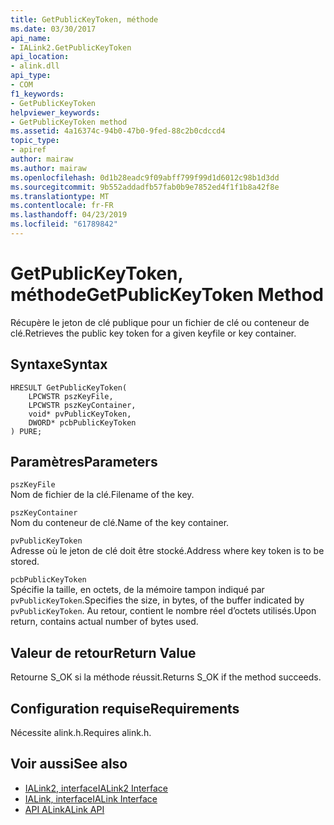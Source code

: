 ```yaml
---
title: GetPublicKeyToken, méthode
ms.date: 03/30/2017
api_name:
- IALink2.GetPublicKeyToken
api_location:
- alink.dll
api_type:
- COM
f1_keywords:
- GetPublicKeyToken
helpviewer_keywords:
- GetPublicKeyToken method
ms.assetid: 4a16374c-94b0-47b0-9fed-88c2b0cdccd4
topic_type:
- apiref
author: mairaw
ms.author: mairaw
ms.openlocfilehash: 0d1b28eadc9f09abff799f99d1d6012c98b1d3dd
ms.sourcegitcommit: 9b552addadfb57fab0b9e7852ed4f1f1b8a42f8e
ms.translationtype: MT
ms.contentlocale: fr-FR
ms.lasthandoff: 04/23/2019
ms.locfileid: "61789842"
---
```

# <a name="getpublickeytoken-method"></a><span data-ttu-id="78b19-102">GetPublicKeyToken, méthode</span><span class="sxs-lookup"><span data-stu-id="78b19-102">GetPublicKeyToken Method</span></span>
<span data-ttu-id="78b19-103">Récupère le jeton de clé publique pour un fichier de clé ou conteneur de clé.</span><span class="sxs-lookup"><span data-stu-id="78b19-103">Retrieves the public key token for a given keyfile or key container.</span></span>  
  
## <a name="syntax"></a><span data-ttu-id="78b19-104">Syntaxe</span><span class="sxs-lookup"><span data-stu-id="78b19-104">Syntax</span></span>  
  
```  
HRESULT GetPublicKeyToken(  
    LPCWSTR pszKeyFile,  
    LPCWSTR pszKeyContainer,  
    void* pvPublicKeyToken,  
    DWORD* pcbPublicKeyToken  
) PURE;  
```  
  
## <a name="parameters"></a><span data-ttu-id="78b19-105">Paramètres</span><span class="sxs-lookup"><span data-stu-id="78b19-105">Parameters</span></span>  
 `pszKeyFile`  
 <span data-ttu-id="78b19-106">Nom de fichier de la clé.</span><span class="sxs-lookup"><span data-stu-id="78b19-106">Filename of the key.</span></span>  
  
 `pszKeyContainer`  
 <span data-ttu-id="78b19-107">Nom du conteneur de clé.</span><span class="sxs-lookup"><span data-stu-id="78b19-107">Name of the key container.</span></span>  
  
 `pvPublicKeyToken`  
 <span data-ttu-id="78b19-108">Adresse où le jeton de clé doit être stocké.</span><span class="sxs-lookup"><span data-stu-id="78b19-108">Address where key token is to be stored.</span></span>  
  
 `pcbPublicKeyToken`  
 <span data-ttu-id="78b19-109">Spécifie la taille, en octets, de la mémoire tampon indiqué par `pvPublicKeyToken`.</span><span class="sxs-lookup"><span data-stu-id="78b19-109">Specifies the size, in bytes, of the buffer indicated by `pvPublicKeyToken`.</span></span> <span data-ttu-id="78b19-110">Au retour, contient le nombre réel d’octets utilisés.</span><span class="sxs-lookup"><span data-stu-id="78b19-110">Upon return, contains actual number of bytes used.</span></span>  
  
## <a name="return-value"></a><span data-ttu-id="78b19-111">Valeur de retour</span><span class="sxs-lookup"><span data-stu-id="78b19-111">Return Value</span></span>  
 <span data-ttu-id="78b19-112">Retourne S_OK si la méthode réussit.</span><span class="sxs-lookup"><span data-stu-id="78b19-112">Returns S_OK if the method succeeds.</span></span>  
  
## <a name="requirements"></a><span data-ttu-id="78b19-113">Configuration requise</span><span class="sxs-lookup"><span data-stu-id="78b19-113">Requirements</span></span>  
 <span data-ttu-id="78b19-114">Nécessite alink.h.</span><span class="sxs-lookup"><span data-stu-id="78b19-114">Requires alink.h.</span></span>  
  
## <a name="see-also"></a><span data-ttu-id="78b19-115">Voir aussi</span><span class="sxs-lookup"><span data-stu-id="78b19-115">See also</span></span>

- [<span data-ttu-id="78b19-116">IALink2, interface</span><span class="sxs-lookup"><span data-stu-id="78b19-116">IALink2 Interface</span></span>](../../../../docs/framework/unmanaged-api/alink/ialink2-interface.md)
- [<span data-ttu-id="78b19-117">IALink, interface</span><span class="sxs-lookup"><span data-stu-id="78b19-117">IALink Interface</span></span>](../../../../docs/framework/unmanaged-api/alink/ialink-interface.md)
- [<span data-ttu-id="78b19-118">API ALink</span><span class="sxs-lookup"><span data-stu-id="78b19-118">ALink API</span></span>](../../../../docs/framework/unmanaged-api/alink/index.md)
